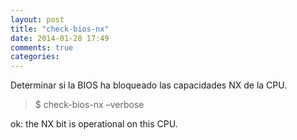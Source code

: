 ```yaml
---
layout: post
title: "check-bios-nx"
date: 2014-01-28 17:49
comments: true
categories: 
---
```

Determinar si la BIOS ha bloqueado las capacidades NX de la CPU.

>$ check-bios-nx –verbose

ok: the NX bit is operational on this CPU.

